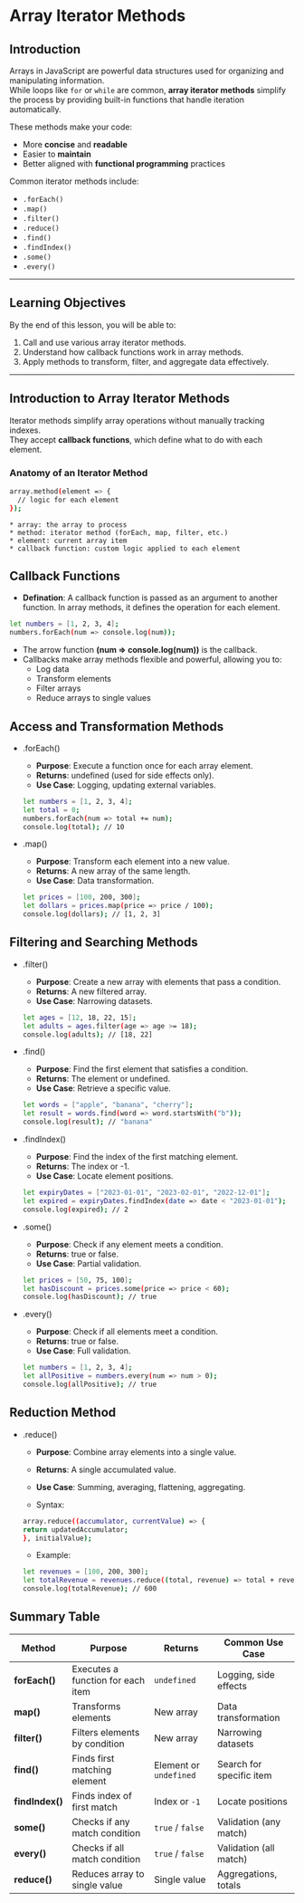 # Array Iterator Methods

## Introduction
Arrays in JavaScript are powerful data structures used for organizing and manipulating information.  
While loops like `for` or `while` are common, **array iterator methods** simplify the process by providing built-in functions that handle iteration automatically.

These methods make your code:
- More **concise** and **readable**
- Easier to **maintain**
- Better aligned with **functional programming** practices

Common iterator methods include:
- `.forEach()`
- `.map()`
- `.filter()`
- `.reduce()`
- `.find()`
- `.findIndex()`
- `.some()`
- `.every()`

---

## Learning Objectives
By the end of this lesson, you will be able to:
1. Call and use various array iterator methods.  
2. Understand how callback functions work in array methods.  
3. Apply methods to transform, filter, and aggregate data effectively.

---

## Introduction to Array Iterator Methods
Iterator methods simplify array operations without manually tracking indexes.  
They accept **callback functions**, which define what to do with each element.

### Anatomy of an Iterator Method
```bash
array.method(element => {
  // logic for each element
});
```
    * array: the array to process
    * method: iterator method (forEach, map, filter, etc.)
    * element: current array item
    * callback function: custom logic applied to each element

## Callback Functions
- **Defination**: A callback function is passed as an argument to another function. In array methods, it defines the operation for each element.
```bash
let numbers = [1, 2, 3, 4];
numbers.forEach(num => console.log(num));
```
- The arrow function **(num => console.log(num))** is the callback.
- Callbacks make array methods flexible and powerful, allowing you to:
    * Log data
    * Transform elements
    * Filter arrays
    * Reduce arrays to single values

## Access and Transformation Methods
- .forEach()

    * **Purpose**: Execute a function once for each array element.
    * **Returns**: undefined (used for side effects only).
    * **Use Case**: Logging, updating external variables.

    ```bash
    let numbers = [1, 2, 3, 4];
    let total = 0;
    numbers.forEach(num => total += num);
    console.log(total); // 10
    ```
- .map()

    * **Purpose**: Transform each element into a new value.
    * **Returns**: A new array of the same length.
    * **Use Case**: Data transformation.
    ```bash
    let prices = [100, 200, 300];
    let dollars = prices.map(price => price / 100);
    console.log(dollars); // [1, 2, 3]
    ```

## Filtering and Searching Methods
- .filter()

    * **Purpose**: Create a new array with elements that pass a condition.
    * **Returns**: A new filtered array.
    * **Use Case**: Narrowing datasets.

    ```bash
    let ages = [12, 18, 22, 15];
    let adults = ages.filter(age => age >= 18);
    console.log(adults); // [18, 22]
    ```

- .find()

    * **Purpose**: Find the first element that satisfies a condition.
    * **Returns**: The element or undefined.
    * **Use Case**: Retrieve a specific value.

    ```bash
    let words = ["apple", "banana", "cherry"];
    let result = words.find(word => word.startsWith("b"));
    console.log(result); // "banana"
    ```
- .findIndex()

    * **Purpose**: Find the index of the first matching element.
    * **Returns**: The index or -1.
    * **Use Case**: Locate element positions.

    ```bash
    let expiryDates = ["2023-01-01", "2023-02-01", "2022-12-01"];
    let expired = expiryDates.findIndex(date => date < "2023-01-01");
    console.log(expired); // 2
    ```

- .some()

    * **Purpose**: Check if any element meets a condition.
    * **Returns**: true or false.
    * **Use Case**: Partial validation.

    ```bash
    let prices = [50, 75, 100];
    let hasDiscount = prices.some(price => price < 60);
    console.log(hasDiscount); // true
    ```
- .every()

    * **Purpose**: Check if all elements meet a condition.
    * **Returns**: true or false.
    * **Use Case**: Full validation.

    ```bash
    let numbers = [1, 2, 3, 4];
    let allPositive = numbers.every(num => num > 0);
    console.log(allPositive); // true
    ```
## Reduction Method
- .reduce()

    * **Purpose**: Combine array elements into a single value.
    * **Returns**: A single accumulated value.
    * **Use Case**: Summing, averaging, flattening, aggregating.

    * Syntax:

    ```bash
    array.reduce((accumulator, currentValue) => {
    return updatedAccumulator;
    }, initialValue);
    ```

    * Example:
    ```bash
    let revenues = [100, 200, 300];
    let totalRevenue = revenues.reduce((total, revenue) => total + revenue, 0);
    console.log(totalRevenue); // 600
    ```

## Summary Table

| Method          | Purpose                           | Returns                | Common Use Case          |
| --------------- | --------------------------------- | ---------------------- | ------------------------ |
| **forEach()**   | Executes a function for each item | `undefined`            | Logging, side effects    |
| **map()**       | Transforms elements               | New array              | Data transformation      |
| **filter()**    | Filters elements by condition     | New array              | Narrowing datasets       |
| **find()**      | Finds first matching element      | Element or `undefined` | Search for specific item |
| **findIndex()** | Finds index of first match        | Index or `-1`          | Locate positions         |
| **some()**      | Checks if any match condition     | `true` / `false`       | Validation (any match)   |
| **every()**     | Checks if all match condition     | `true` / `false`       | Validation (all match)   |
| **reduce()**    | Reduces array to single value     | Single value           | Aggregations, totals     |
